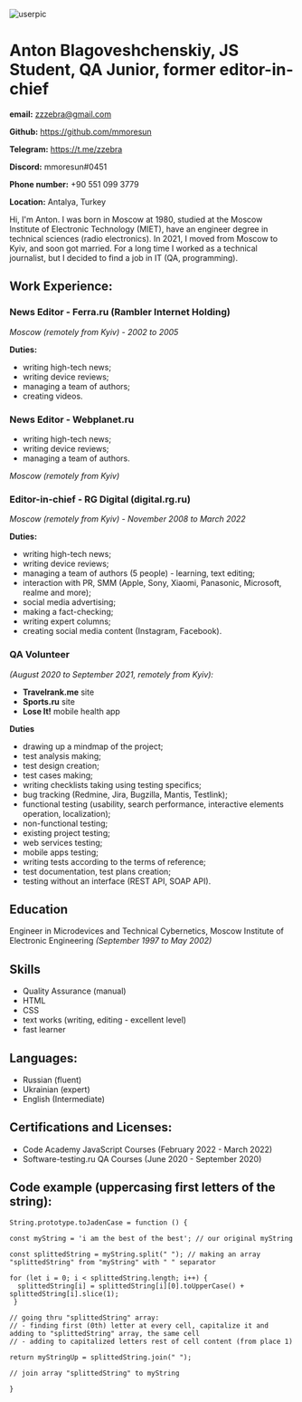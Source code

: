 ![userpic](https://fastly.4sqi.net/img/user/260x260/ASDNPYERKO3QAIS0.jpg)
# **Anton Blagoveshchenskiy, JS Student, QA Junior, former editor-in-chief**

**email:** <zzzebra@gmail.com>

**Github:** <https://github.com/mmoresun>
 
**Telegram:** <https://t.me/zzebra>

**Discord:** mmoresun#0451

**Phone number:** +90 551 099 3779

**Location:** Antalya, Turkey

Hi, I'm Anton. I was born in Moscow at 1980, studied at the Moscow Institute of Electronic Technology (MIET), have an engineer degree in technical sciences (radio electronics). In 2021, I moved from Moscow to Kyiv, and soon got married. For a long time I worked as a technical journalist, but I decided to find a job in IT (QA, programming). 

## **Work Experience:**

### **News Editor - Ferra.ru (Rambler Internet Holding)**

_Moscow (remotely from Kyiv) - 2002 to 2005_

**Duties:**

- writing high-tech news; 
- writing device reviews; 
- managing a team of authors;
- creating videos.

### **News Editor - Webplanet.ru**

- writing high-tech news; 
- writing device reviews; 
- managing a team of authors.

_Moscow (remotely from Kyiv)_

### **Editor-in-chief - RG Digital (digital.rg.ru)**

_Moscow (remotely from Kyiv) - November 2008 to March 2022_

**Duties:**

- writing high-tech news; 
- writing device reviews; 
- managing a team of authors (5 people) - learning, text editing;
- interaction with PR, SMM (Apple, Sony, Xiaomi, Panasonic, Microsoft, realme and more);
- social media advertising; 
- making a fact-checking;
- writing expert columns;
- creating social media content (Instagram, Facebook).

### **QA Volunteer**

_(August 2020 to September 2021, remotely from Kyiv):_

- **Travelrank.me** site
- **Sports.ru** site
- **Lose It!** mobile health app 

**Duties**

- drawing up a mindmap of the project;
- test analysis making;
- test design creation;
- test cases making;
- writing checklists taking using testing specifics;
- bug tracking (Redmine, Jira, Bugzilla, Mantis, Testlink);
- functional testing (usability, search performance, interactive elements operation, localization);
- non-functional testing;
- existing project testing;
- web services testing;
- mobile apps testing; 
- writing tests according to the terms of reference;
- test documentation, test plans creation;
- testing without an interface (REST API, SOAP API).

## **Education**

Engineer in Microdevices and Technical Cybernetics, Moscow Institute of Electronic Engineering
_(September 1997 to May 2002)_

## **Skills**

- Quality Assurance (manual)
- HTML 
- CSS
- text works (writing, editing - excellent level)
- fast learner

## **Languages:** 
- Russian (fluent)
- Ukrainian (expert)
- English (Intermediate)

## **Certifications and Licenses**:

- Code Academy JavaScript Courses (February 2022 - March 2022)
- Software-testing.ru QA Courses (June 2020 - September 2020)

## **Code example (uppercasing first letters of the string):** 
```
String.prototype.toJadenCase = function () {

const myString = 'i am the best of the best'; // our original myString

const splittedString = myString.split(" "); // making an array "splittedString" from "myString" with " " separator

for (let i = 0; i < splittedString.length; i++) {
  splittedString[i] = splittedString[i][0].toUpperCase() + splittedString[i].slice(1);
 }

// going thru "splittedString" array:
// - finding first (0th) letter at every cell, capitalize it and adding to "splittedString" array, the same cell 
// - adding to capitalized letters rest of cell content (from place 1)

return myStringUp = splittedString.join(" ");

// join array "splittedString" to myString

}
```
